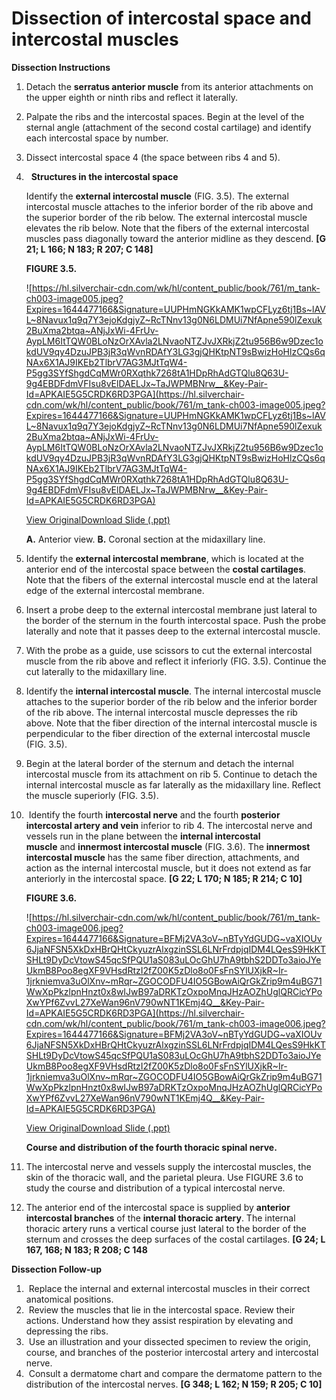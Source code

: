 # Dissection of intercostal space and intercostal muscles

**Dissection Instructions**

1. Detach the **serratus anterior muscle** from its anterior attachments on the upper eighth or ninth ribs and reflect it laterally.
2. Palpate the ribs and the intercostal spaces. Begin at the level of the sternal angle (attachment of the second costal cartilage) and identify each intercostal space by number.
3. Dissect intercostal space 4 (the space between ribs 4 and 5).
4.   **Structures in the intercostal space**
    
    Identify the **external intercostal muscle** (FIG. 3.5). The external intercostal muscle attaches to the inferior border of the rib above and the superior border of the rib below. The external intercostal muscle elevates the rib below. Note that the fibers of the external intercostal muscles pass diagonally toward the anterior midline as they descend. **[G 21; L 166; N 183; R 207; C 148]**
    
    **FIGURE 3.5.**
    
    ![https://hl.silverchair-cdn.com/wk/hl/content_public/book/761/m_tank-ch003-image005.jpeg?Expires=1644477166&Signature=UUPHmNGKkAMK1wpCFLyz6tj1Bs~lAVL~8Navux1q9q7Y3ejoKdgjyZ~RcTNnv13g0N6LDMUi7NfApne590lZexuk2BuXma2btqa~ANjJxWi-4FrUv-AypLM6ItTQW0BLoNzOrXAvla2LNvaoNTZJvJXRkjZ2tu956B6w9Dzec1okdUV9qy4DzuJPB3jR3qWvnRDAfY3LG3gjQHKtpNT9sBwizHoHlzCQs6qNAx6X1AJ9IKEb2TlbrV7AG3MJtTqW4-P5gg3SYfShgdCqMWr0RXqthk7268tA1HDpRhAdGTQlu8Q63U-9g4EBDFdmVFIsu8vElDAELJx~TaJWPMBNrw__&Key-Pair-Id=APKAIE5G5CRDK6RD3PGA](https://hl.silverchair-cdn.com/wk/hl/content_public/book/761/m_tank-ch003-image005.jpeg?Expires=1644477166&Signature=UUPHmNGKkAMK1wpCFLyz6tj1Bs~lAVL~8Navux1q9q7Y3ejoKdgjyZ~RcTNnv13g0N6LDMUi7NfApne590lZexuk2BuXma2btqa~ANjJxWi-4FrUv-AypLM6ItTQW0BLoNzOrXAvla2LNvaoNTZJvJXRkjZ2tu956B6w9Dzec1okdUV9qy4DzuJPB3jR3qWvnRDAfY3LG3gjQHKtpNT9sBwizHoHlzCQs6qNAx6X1AJ9IKEb2TlbrV7AG3MJtTqW4-P5gg3SYfShgdCqMWr0RXqthk7268tA1HDpRhAdGTQlu8Q63U-9g4EBDFdmVFIsu8vElDAELJx~TaJWPMBNrw__&Key-Pair-Id=APKAIE5G5CRDK6RD3PGA)
    
    [View Original](https://hl.silverchair-cdn.com/wk/hl/content_public/book/761/tank-ch003-image005.jpeg?Expires=1644477166&Signature=HUPwKXYmfMF~YCz00swYNekT7U5iSe9bNpX6U-GQ55geoFePXxkmlJbSO7AvJ9CPECiVEz4mXpPVCED5us4MsZsM7JYKkOgCFDHUFqxYuRyYEDFU0Iz2NwcWbrqctsnvF0C~wd3Rf6r98wVAfTxfBDGIabWFq3vFXt2yZFWQCqnYuNJJizawXVPyntlqwfi56tq8oZ2yvV3HvYtRNGnKQkn3aSDl6xUxADbVHKZtzYu~lzcTZ1~idueMtJyGLlgrSSG3OgdYWIT9NYbDcyBKC9O~hWGPlu2u16xbXjw96UeWh85SSESGIFZTfA3rEeBp6RxsVdmmxHPahON7FYM6UA__&Key-Pair-Id=APKAIE5G5CRDK6RD3PGA)[Download Slide (.ppt)](https://meded-lwwhealthlibrary-com.eproxy.lib.hku.hk/downloadimage.aspx?sec=50974970&image=https://hl.silverchair-cdn.com/wk/hl/content_public/book/761/tank-ch003-image005.jpeg?Expires=1644477166&Signature=HUPwKXYmfMF~YCz00swYNekT7U5iSe9bNpX6U-GQ55geoFePXxkmlJbSO7AvJ9CPECiVEz4mXpPVCED5us4MsZsM7JYKkOgCFDHUFqxYuRyYEDFU0Iz2NwcWbrqctsnvF0C~wd3Rf6r98wVAfTxfBDGIabWFq3vFXt2yZFWQCqnYuNJJizawXVPyntlqwfi56tq8oZ2yvV3HvYtRNGnKQkn3aSDl6xUxADbVHKZtzYu~lzcTZ1~idueMtJyGLlgrSSG3OgdYWIT9NYbDcyBKC9O~hWGPlu2u16xbXjw96UeWh85SSESGIFZTfA3rEeBp6RxsVdmmxHPahON7FYM6UA__&Key-Pair-Id=APKAIE5G5CRDK6RD3PGA&ChapterSecID=49069878&BookID=761)
    
    **A.** Anterior view. **B.** Coronal section at the midaxillary line.
    
5. Identify the **external intercostal membrane**, which is located at the anterior end of the intercostal space between the **costal cartilages**. Note that the fibers of the external intercostal muscle end at the lateral edge of the external intercostal membrane.
6. Insert a probe deep to the external intercostal membrane just lateral to the border of the sternum in the fourth intercostal space. Push the probe laterally and note that it passes deep to the external intercostal muscle.
7. With the probe as a guide, use scissors to cut the external intercostal muscle from the rib above and reflect it inferiorly (FIG. 3.5). Continue the cut laterally to the midaxillary line.
8. Identify the **internal intercostal muscle**. The internal intercostal muscle attaches to the superior border of the rib below and the inferior border of the rib above. The internal intercostal muscle depresses the rib above. Note that the fiber direction of the internal intercostal muscle is perpendicular to the fiber direction of the external intercostal muscle (FIG. 3.5).
9. Begin at the lateral border of the sternum and detach the internal intercostal muscle from its attachment on rib 5. Continue to detach the internal intercostal muscle as far laterally as the midaxillary line. Reflect the muscle superiorly (FIG. 3.5).
10.  Identify the fourth **intercostal nerve** and the fourth **posterior intercostal artery and vein** inferior to rib 4. The intercostal nerve and vessels run in the plane between the **internal intercostal muscle** and **innermost intercostal muscle** (FIG. 3.6). The **innermost intercostal muscle** has the same fiber direction, attachments, and action as the internal intercostal muscle, but it does not extend as far anteriorly in the intercostal space. **[G 22; L 170; N 185; R 214; C 10]**
    
    **FIGURE 3.6.**
    
    ![https://hl.silverchair-cdn.com/wk/hl/content_public/book/761/m_tank-ch003-image006.jpeg?Expires=1644477166&Signature=BFMj2VA3oV~nBTyYdGUDG~vaXIOUv6JjaNFSN5XkDxHBrQHtCkyuzrAlxgzinSSL6LNrFrdpjqIDM4LQesS9HkKTSHLt9DyDcVtowS45qcSfPQU1aS083uLOcGhU7hA9tbhS2DDTo3aioJYeUkmB8Poo8egXF9VHsdRtzI2fZ00K5zDlo8o0FsFnSYlUXjkR~Ir-1jrkniemva3uOlXnv~mRqr~ZGOCODFU4IO5GBowAiQrGkZrip9m4uBG71WwXpPkzlpnHnzt0x8wIJwB97aDRKTzOxpoMnqJHzAOZhUglQRCicYPoXwYPf6ZvvL27XeWan96nV790wNT1KEmj4Q__&Key-Pair-Id=APKAIE5G5CRDK6RD3PGA](https://hl.silverchair-cdn.com/wk/hl/content_public/book/761/m_tank-ch003-image006.jpeg?Expires=1644477166&Signature=BFMj2VA3oV~nBTyYdGUDG~vaXIOUv6JjaNFSN5XkDxHBrQHtCkyuzrAlxgzinSSL6LNrFrdpjqIDM4LQesS9HkKTSHLt9DyDcVtowS45qcSfPQU1aS083uLOcGhU7hA9tbhS2DDTo3aioJYeUkmB8Poo8egXF9VHsdRtzI2fZ00K5zDlo8o0FsFnSYlUXjkR~Ir-1jrkniemva3uOlXnv~mRqr~ZGOCODFU4IO5GBowAiQrGkZrip9m4uBG71WwXpPkzlpnHnzt0x8wIJwB97aDRKTzOxpoMnqJHzAOZhUglQRCicYPoXwYPf6ZvvL27XeWan96nV790wNT1KEmj4Q__&Key-Pair-Id=APKAIE5G5CRDK6RD3PGA)
    
    [View Original](https://hl.silverchair-cdn.com/wk/hl/content_public/book/761/tank-ch003-image006.jpeg?Expires=1644477166&Signature=yOCswdC-iJrnh6~Ga8BGeVlznJQxCQULxIxJ43dzKY7Egg7tngR1nsSjJmi8Eti56s4ipSMOahqv-Ipkk0GNfaEqxex29ANmFOomkuSoeK5fUAqvj6pZJiISkXfKO3ga4QrgGhDSiGtas1P6nrDp4Y~4~F4JKB-GFkeYwXpVNe5th-jpV~k7002YEv2-fFNJBqNlhGDPzprA0VFgaEQ5DrZXV5VFHPjwCa2iUQqZTyyX64LzmYtTGTOZCSAFP2GeWOAWT2va8zVjVIHwYg1tUK~LsdOkseAH44lJvyiAt7wLtAPTK9Hh9i1SEi5tf07afSY3~cX3tS~KIj~CgBS8Ng__&Key-Pair-Id=APKAIE5G5CRDK6RD3PGA)[Download Slide (.ppt)](https://meded-lwwhealthlibrary-com.eproxy.lib.hku.hk/downloadimage.aspx?sec=50974970&image=https://hl.silverchair-cdn.com/wk/hl/content_public/book/761/tank-ch003-image006.jpeg?Expires=1644477166&Signature=yOCswdC-iJrnh6~Ga8BGeVlznJQxCQULxIxJ43dzKY7Egg7tngR1nsSjJmi8Eti56s4ipSMOahqv-Ipkk0GNfaEqxex29ANmFOomkuSoeK5fUAqvj6pZJiISkXfKO3ga4QrgGhDSiGtas1P6nrDp4Y~4~F4JKB-GFkeYwXpVNe5th-jpV~k7002YEv2-fFNJBqNlhGDPzprA0VFgaEQ5DrZXV5VFHPjwCa2iUQqZTyyX64LzmYtTGTOZCSAFP2GeWOAWT2va8zVjVIHwYg1tUK~LsdOkseAH44lJvyiAt7wLtAPTK9Hh9i1SEi5tf07afSY3~cX3tS~KIj~CgBS8Ng__&Key-Pair-Id=APKAIE5G5CRDK6RD3PGA&ChapterSecID=49069878&BookID=761)
    
    **Course and distribution of the fourth thoracic spinal nerve.**
    
11. The intercostal nerve and vessels supply the intercostal muscles, the skin of the thoracic wall, and the parietal pleura. Use FIGURE 3.6 to study the course and distribution of a typical intercostal nerve.
12. The anterior end of the intercostal space is supplied by **anterior intercostal branches** of the **internal thoracic artery**. The internal thoracic artery runs a vertical course just lateral to the border of the sternum and crosses the deep surfaces of the costal cartilages. **[G 24; L 167, 168; N 183; R 208; C 148**

**Dissection Follow-up**

1.  Replace the internal and external intercostal muscles in their correct anatomical positions.
2.  Review the muscles that lie in the intercostal space. Review their actions. Understand how they assist respiration by elevating and depressing the ribs.
3.  Use an illustration and your dissected specimen to review the origin, course, and branches of the posterior intercostal artery and intercostal nerve.
4.  Consult a dermatome chart and compare the dermatome pattern to the distribution of the intercostal nerves. **[G 348; L 162; N 159; R 205; C 10]**